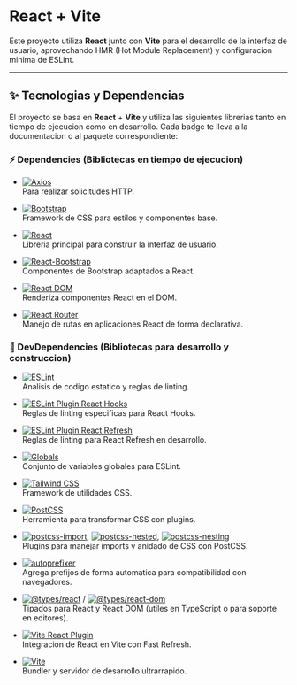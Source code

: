 # React + Vite

Este proyecto utiliza **React** junto con **Vite** para el desarrollo de la interfaz de usuario, aprovechando HMR (Hot Module Replacement) y configuracion minima de ESLint.

---

## :sparkles: Tecnologias y Dependencias

El proyecto se basa en **React** + **Vite** y utiliza las siguientes librerias tanto en tiempo de ejecucion como en desarrollo. Cada badge te lleva a la documentacion o al paquete correspondiente:

### :zap: Dependencies (Bibliotecas en tiempo de ejecucion)

- [![Axios](https://img.shields.io/badge/Axios-%3E%3D0.27-5A29E4?style=flat&logo=axios&logoColor=white)](https://www.npmjs.com/package/axios)  
  Para realizar solicitudes HTTP.

- [![Bootstrap](https://img.shields.io/badge/Bootstrap-v5.2.3-7952B3?style=flat&logo=bootstrap&logoColor=white)](https://getbootstrap.com/)  
  Framework de CSS para estilos y componentes base.

- [![React](https://img.shields.io/badge/React-v18.2.0-61DAFB?style=flat&logo=react&logoColor=white)](https://reactjs.org/)  
  Libreria principal para construir la interfaz de usuario.

- [![React-Bootstrap](https://img.shields.io/badge/React%20Bootstrap-v2.7.4-7952B3?style=flat&logo=bootstrap&logoColor=white)](https://react-bootstrap.github.io/)  
  Componentes de Bootstrap adaptados a React.

- [![React DOM](https://img.shields.io/badge/React%20DOM-v18.2.0-61DAFB?style=flat&logo=react&logoColor=white)](https://www.npmjs.com/package/react-dom)  
  Renderiza componentes React en el DOM.

- [![React Router](https://img.shields.io/badge/React%20Router-v6.8.0-CA4245?style=flat&logo=react-router&logoColor=white)](https://reactrouter.com/)  
  Manejo de rutas en aplicaciones React de forma declarativa.

### :wrench: DevDependencies (Bibliotecas para desarrollo y construccion)

- [![ESLint](https://img.shields.io/badge/ESLint->%3D8.0-4B32C3?style=flat&logo=eslint&logoColor=white)](https://eslint.org/)  
  Analisis de codigo estatico y reglas de linting.

- [![ESLint Plugin React Hooks](https://img.shields.io/badge/ESLint%20Plugin%20React%20Hooks->%3D4.6-4B32C3?style=flat&logo=eslint&logoColor=white)](https://www.npmjs.com/package/eslint-plugin-react-hooks)  
  Reglas de linting especificas para React Hooks.

- [![ESLint Plugin React Refresh](https://img.shields.io/badge/ESLint%20Plugin%20React%20Refresh->%3D0.4.3-4B32C3?style=flat&logo=eslint&logoColor=white)](https://www.npmjs.com/package/eslint-plugin-react-refresh)  
  Reglas de linting para React Refresh en desarrollo.

- [![Globals](https://img.shields.io/badge/Globals->%3D13.18-4B32C3?style=flat&logo=eslint&logoColor=white)](https://www.npmjs.com/package/globals)  
  Conjunto de variables globales para ESLint.

- [![Tailwind CSS](https://img.shields.io/badge/Tailwind%20CSS->%3D3.2-38B2AC?style=flat&logo=tailwindcss&logoColor=white)](https://tailwindcss.com/)  
  Framework de utilidades CSS.

- [![PostCSS](https://img.shields.io/badge/PostCSS->%3D8.0-DD3A0A?style=flat&logo=postcss&logoColor=white)](https://postcss.org/)  
  Herramienta para transformar CSS con plugins.

- [![postcss-import](https://img.shields.io/badge/PostCSS%20Import->%3D15.0-DD3A0A?style=flat&logo=postcss&logoColor=white)](https://www.npmjs.com/package/postcss-import), [![postcss-nested](https://img.shields.io/badge/PostCSS%20Nested->%3D5.0-DD3A0A?style=flat&logo=postcss&logoColor=white)](https://www.npmjs.com/package/postcss-nested), [![postcss-nesting](https://img.shields.io/badge/PostCSS%20Nesting->%3D10.0-DD3A0A?style=flat&logo=postcss&logoColor=white)](https://www.npmjs.com/package/postcss-nesting)  
  Plugins para manejar imports y anidado de CSS con PostCSS.

- [![autoprefixer](https://img.shields.io/badge/Autoprefixer->%3D10.0-DD3A0A?style=flat&logo=postcss&logoColor=white)](https://www.npmjs.com/package/autoprefixer)  
  Agrega prefijos de forma automatica para compatibilidad con navegadores.

- [![@types/react](https://img.shields.io/badge/%40types%2Freact->%3D18.0-61DAFB?style=flat&logo=react&logoColor=white)](https://www.npmjs.com/package/@types/react) / [![@types/react-dom](https://img.shields.io/badge/%40types%2Freact--dom->%3D18.0-61DAFB?style=flat&logo=react&logoColor=white)](https://www.npmjs.com/package/@types/react-dom)  
  Tipados para React y React DOM (utiles en TypeScript o para soporte en editores).

- [![Vite React Plugin](https://img.shields.io/badge/Vite%20React%20Plugin->%3D4.0-646CFF?style=flat&logo=vite&logoColor=white)](https://www.npmjs.com/package/@vitejs/plugin-react)  
  Integracion de React en Vite con Fast Refresh.

- [![Vite](https://img.shields.io/badge/Vite->%3D4.0-646CFF?style=flat&logo=vite&logoColor=white)](https://vitejs.dev/)  
  Bundler y servidor de desarrollo ultrarrapido.

